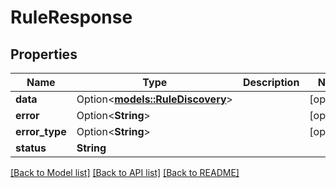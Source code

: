 # RuleResponse

## Properties

Name | Type | Description | Notes
------------ | ------------- | ------------- | -------------
**data** | Option<[**models::RuleDiscovery**](RuleDiscovery.md)> |  | [optional]
**error** | Option<**String**> |  | [optional]
**error_type** | Option<**String**> |  | [optional]
**status** | **String** |  | 

[[Back to Model list]](../README.md#documentation-for-models) [[Back to API list]](../README.md#documentation-for-api-endpoints) [[Back to README]](../README.md)


